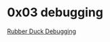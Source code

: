 # 0x03 debugging

[Rubber Duck Debugging](https://www.thoughtfulcode.com/rubber-duck-debugging-psychology/)
